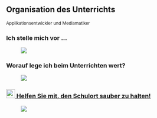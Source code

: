 <div class='jumbotron'><h2>Organisation des Unterrichts</h2>
<small>Applikationsentwickler und Mediamatiker</small>
</div>

### Ich stelle mich vor ...
<figure>
<img class="large" src="org/img/01.png"/>
</figure>

### Worauf lege ich beim Unterrichten wert? 
<figure>
<img class="large" src="org/img/02.png"/>
</figure>

### <a href="https://youtu.be/Bqg09zw-Bek" target="_blank"><img src="./inc/img/video3.png" width="24px" height="24px"/>&nbsp;Helfen Sie mit, den Schulort sauber zu halten!</a>
<figure>
<img class="large" src="org/img/03.png"/>
</figure>


